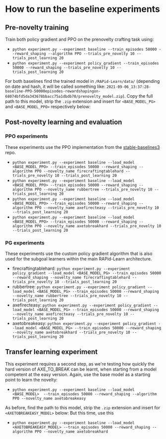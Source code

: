 # How to run the baseline experiments
## Pre-novelty training
Train both policy gradient and PPO on the prenovelty crafting task using:
  - `python experiment.py --experiment baseline --train_episodes 50000 --reward_shaping --algorithm PPO --trials_pre_novelty 10 --trials_post_learning 20`
  - `python experiment.py --experiment policy_gradient --train_episodes 50000 --reward_shaping --trials_pre_novelty 10 --trials_post_learning 20`

For both baselines find the trained model in `/RAPid-Learn/data/` (depending on date and hash, it will be called something like: 
`2021-09-06_13:37:28-baseline-PPO-50000episodes-rewardshapingon-68074bfd5da343678bbacc75a1dbdb70/prenovelty_model.zip`). 
Copy the full path to this model, strip the `.zip` extension and insert for `<BASE_MODEL_PG>` and `<BASE_MODEL_PPO>` respectively below:

## Post-novelty learning and evaluation
### PPO experiments
These experiments use the PPO implementation from the [stable-baselines3](https://github.com/DLR-RM/stable-baselines3) repo.
  - `python experiment.py --experiment baseline --load_model <BASE_MODEL_PPO> --train_episodes 50000 --reward_shaping --algorithm PPO --novelty_name firecraftingtablehard --trials_pre_novelty 10 --trials_post_learning 20`
  - `python experiment.py --experiment baseline --load_model <BASE_MODEL_PPO> --train_episodes 50000 --reward_shaping --algorithm PPO --novelty_name rubbertree --trials_pre_novelty 10 --trials_post_learning 20`
  - `python experiment.py --experiment baseline --load_model <BASE_MODEL_PPO> --train_episodes 50000 --reward_shaping --algorithm PPO --novelty_name axefirecteasy --trials_pre_novelty 10 --trials_post_learning 20`
  - `python experiment.py --experiment baseline --load_model <BASE_MODEL_PPO> --train_episodes 50000 --reward_shaping --algorithm PPO --novelty_name axetobreakhard --trials_pre_novelty 10 --trials_post_learning 20`
### PG experiments
These experiments use the custom policy gradient algorithm that is also used for the subgoal learners within the main RAPid-Learn architecture.
- firecraftingtablehard: `python experiment.py --experiment policy_gradient --load_model <BASE_MODEL_PG> --train_episodes 50000 --reward_shaping --novelty_name firecraftingtablehard --trials_pre_novelty 10 --trials_post_learning 20`  
- rubbertree: `python experiment.py --experiment policy_gradient --load_model <BASE_MODEL_PG> --train_episodes 50000 --reward_shaping --novelty_name rubbertree --trials_pre_novelty 10 --trials_post_learning 20`  
- axefirecteasy: `python experiment.py --experiment policy_gradient --load_model <BASE_MODEL_PG> --train_episodes 50000 --reward_shaping --novelty_name axefirecteasy --trials_pre_novelty 10 --trials_post_learning 20`
- axetobreakeasy: `python experiment.py --experiment policy_gradient --load_model <BASE_MODEL_PG> --train_episodes 50000 --reward_shaping --novelty_name axetobreakhard --trials_pre_novelty 10 --trials_post_learning 20`

## Transfer learning experiment
This experiment requires a second step, as we're testing how quickly the hard version of AXE_TO_BREAK can be learnt, 
when starting from a model competent at the easy version.
Again, use the base model as a starting point to learn the novelty:
  - `python experiment.py --experiment baseline --load_model <BASE_MODEL>  --train_episodes 50000 --reward_shaping --algorithm PPO --novelty_name axetobreakeasy`

As before, find the path to this model, strip the `.zip` extension and insert for `<AXETOBREAKEASY_MODEL>` below:
But this time, use this 
  - `python experiment.py --experiment baseline --load_model <AXETOBREAKEASY_MODEL> --train_episodes 50000 --reward_shaping --algorithm PPO --novelty_name axetobreakhard`
